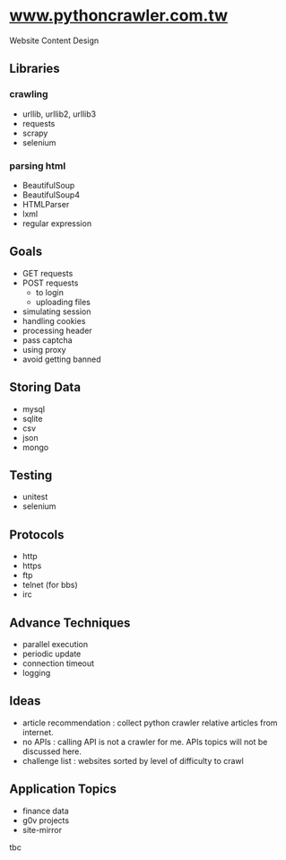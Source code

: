 # www.pythoncrawler.com.tw

Website Content Design

## Libraries

### crawling

- urllib, urllib2, urllib3
- requests
- scrapy
- selenium

### parsing html

- BeautifulSoup
- BeautifulSoup4
- HTMLParser
- lxml
- regular expression

## Goals

- GET requests
- POST requests
  - to login
  - uploading files
- simulating session
- handling cookies
- processing header
- pass captcha
- using proxy
- avoid getting banned

## Storing Data

- mysql
- sqlite
- csv
- json
- mongo

## Testing

- unitest
- selenium

## Protocols

- http
- https
- ftp
- telnet (for bbs)
- irc

## Advance Techniques

- parallel execution
- periodic update
- connection timeout
- logging

## Ideas

- article recommendation : collect python crawler relative articles from internet.
- no APIs : calling API is not a crawler for me. APIs topics will not be discussed here.
- challenge list : websites sorted by level of difficulty to crawl

## Application Topics

- finance data
- g0v projects
- site-mirror

tbc
